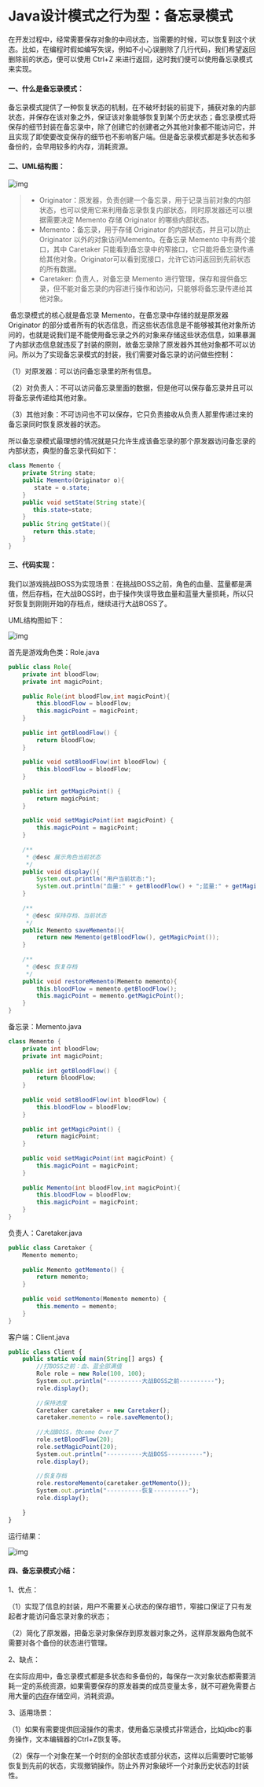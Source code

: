 # Java设计模式之行为型：备忘录模式

​    在开发过程中，经常需要保存对象的中间状态，当需要的时候，可以恢复到这个状态。比如，在编程时假如编写失误，例如不小心误删除了几行代码，我们希望返回删除前的状态，便可以使用 Ctrl+Z 来进行返回，这时我们便可以使用备忘录模式来实现。

#### 

#### 一、什么是备忘录模式：

​    备忘录模式提供了一种恢复状态的机制，在不破坏封装的前提下，捕获对象的内部状态，并保存在该对象之外，保证该对象能够恢复到某个历史状态；备忘录模式将保存的细节封装在备忘录中，除了创建它的创建者之外其他对象都不能访问它，并且实现了即使要改变保存的细节也不影响客户端。但是备忘录模式都是多状态和多备份的，会早用较多的内存，消耗资源。



#### 二、UML结构图：

![img](http://hsy.sylianxizhuanyong.cn:9001/blog/2024/06/24/20181104110812137.jpg)

> - Originator：原发器，负责创建一个备忘录，用于记录当前对象的内部状态，也可以使用它来利用备忘录恢复内部状态，同时原发器还可以根据需要决定 Memento 存储 Originator 的哪些内部状态。
> - Memento：备忘录，用于存储 Originator 的内部状态，并且可以防止 Originator 以外的对象访问Memento。在备忘录 Memento 中有两个接口，其中 Caretaker 只能看到备忘录中的窄接口，它只能将备忘录传递给其他对象。Originator可以看到宽接口，允许它访问返回到先前状态的所有数据。
> - Caretaker: 负责人，对备忘录 Memento 进行管理，保存和提供备忘录，但不能对备忘录的内容进行操作和访问，只能够将备忘录传递给其他对象。

​    备忘录模式的核心就是备忘录 Memento，在备忘录中存储的就是原发器 Originator 的部分或者所有的状态信息，而这些状态信息是不能够被其他对象所访问的，也就是说我们是不能使用备忘录之外的对象来存储这些状态信息，如果暴漏了内部状态信息就违反了封装的原则，故备忘录除了原发器外其他对象都不可以访问。所以为了实现备忘录模式的封装，我们需要对备忘录的访问做些控制：

（1）对原发器：可以访问备忘录里的所有信息。

（2）对负责人：不可以访问备忘录里面的数据，但是他可以保存备忘录并且可以将备忘录传递给其他对象。

（3）其他对象：不可访问也不可以保存，它只负责接收从负责人那里传递过来的备忘录同时恢复原发器的状态。

所以备忘录模式最理想的情况就是只允许生成该备忘录的那个原发器访问备忘录的内部状态，典型的备忘录代码如下：

```java
class Memento {
    private String state;
    public Memento(Originator o){
    　　state = o.state;
    }
    public void setState(String state){
       this.state=state;
    }
    public String getState(){
       return this.state;
    }　　
}
```



#### 三、代码实现：

我们以游戏挑战BOSS为实现场景：在挑战BOSS之前，角色的血量、蓝量都是满值，然后存档，在大战BOSS时，由于操作失误导致血量和蓝量大量损耗，所以只好恢复到刚刚开始的存档点，继续进行大战BOSS了。

UML结构图如下：

![img](http://hsy.sylianxizhuanyong.cn:9001/blog/2024/06/24/20181104112106708.jpg)

首先是游戏角色类：Role.java

```java
public class Role{    
    private int bloodFlow;
    private int magicPoint;
    
    public Role(int bloodFlow,int magicPoint){
        this.bloodFlow = bloodFlow;
        this.magicPoint = magicPoint;
    }
 
    public int getBloodFlow() {
        return bloodFlow;
    }
 
    public void setBloodFlow(int bloodFlow) {
        this.bloodFlow = bloodFlow;
    }
 
    public int getMagicPoint() {
        return magicPoint;
    }
 
    public void setMagicPoint(int magicPoint) {
        this.magicPoint = magicPoint;
    }
    
    /**
     * @desc 展示角色当前状态
     */
    public void display(){
        System.out.println("用户当前状态:");
        System.out.println("血量:" + getBloodFlow() + ";蓝量:" + getMagicPoint());
    }
    
    /**
     * @desc 保持存档、当前状态
     */
    public Memento saveMemento(){
        return new Memento(getBloodFlow(), getMagicPoint());
    }
    
    /**
     * @desc 恢复存档
     */
    public void restoreMemento(Memento memento){
        this.bloodFlow = memento.getBloodFlow();
        this.magicPoint = memento.getMagicPoint();
    }
}
```

备忘录：Memento.java

```java
class Memento {
    private int bloodFlow;
    private int magicPoint;
 
    public int getBloodFlow() {
        return bloodFlow;
    }
 
    public void setBloodFlow(int bloodFlow) {
        this.bloodFlow = bloodFlow;
    }
 
    public int getMagicPoint() {
        return magicPoint;
    }
 
    public void setMagicPoint(int magicPoint) {
        this.magicPoint = magicPoint;
    }
    
    public Memento(int bloodFlow,int magicPoint){
        this.bloodFlow = bloodFlow;
        this.magicPoint = magicPoint;
    }
}
```

负责人：Caretaker.java

```java
public class Caretaker {
    Memento memento;
 
    public Memento getMemento() {
        return memento;
    }
 
    public void setMemento(Memento memento) {
        this.memento = memento;
    }
}
```

 客户端：Client.java

```javascript
public class Client {
    public static void main(String[] args) {
        //打BOSS之前：血、蓝全部满值
        Role role = new Role(100, 100);
        System.out.println("----------大战BOSS之前----------");
        role.display();
        
        //保持进度
        Caretaker caretaker = new Caretaker();
        caretaker.memento = role.saveMemento();
        
        //大战BOSS，快come Over了
        role.setBloodFlow(20);
        role.setMagicPoint(20);
        System.out.println("----------大战BOSS----------");
        role.display();
        
        //恢复存档
        role.restoreMemento(caretaker.getMemento());
        System.out.println("----------恢复----------");
        role.display();
        
    }
}
```

 运行结果：

![img](http://hsy.sylianxizhuanyong.cn:9001/blog/2024/06/24/20181104112350166.png)



#### 四、备忘录模式小结：

1、优点：

（1）实现了信息的封装，用户不需要关心状态的保存细节，窄接口保证了只有发起者才能访问备忘录对象的状态；

（2）简化了原发器，把备忘录对象保存到原发器对象之外，这样原发器角色就不需要对各个备份的状态进行管理。

2、缺点：

​    在实际应用中，备忘录模式都是多状态和多备份的，每保存一次对象状态都需要消耗一定的系统资源，如果需要保存的原发器类的成员变量太多，就不可避免需要占用大量的[内存](https://so.csdn.net/so/search?q=内存&spm=1001.2101.3001.7020)存储空间，消耗资源。

3、适用场景：

（1）如果有需要提供回滚操作的需求，使用备忘录模式非常适合，比如jdbc的事务操作，文本编辑器的Ctrl+Z恢复等。

（2）保存一个对象在某一个时刻的全部状态或部分状态，这样以后需要时它能够恢复到先前的状态，实现撤销操作。防止外界对象破坏一个对象历史状态的封装性。